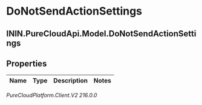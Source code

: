 # DoNotSendActionSettings

## ININ.PureCloudApi.Model.DoNotSendActionSettings

## Properties

|Name | Type | Description | Notes|
|------------ | ------------- | ------------- | -------------|



_PureCloudPlatform.Client.V2 216.0.0_
